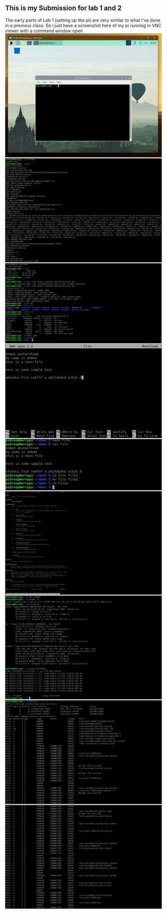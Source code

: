 ## This is my Submission for lab 1 and 2
The early parts of Lab 1 (setting up the pi) are very similar to what I've done in a previous class. So i just have a screenshot here of my pi running in VNC viewer with a command window open
![](/media/Lab1_9.PNG)
![](/media/Lab1_1.PNG)
![](/media/Lab1_2.PNG)
![](/media/Lab1_3.PNG)
![](/media/Lab1_4.PNG)
![](/media/Lab1_5.PNG)
![](/media/Lab1_6.PNG)
![](/media/Lab1_7.PNG)
![](/media/Lab1_8.PNG)

